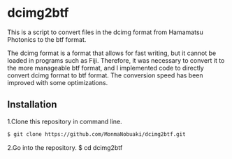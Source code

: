 # dcimg2btf
This is a script to convert files in the dcimg format from Hamamatsu Photonics to the btf format.

The dcimg format is a format that allows for fast writing, but it cannot be loaded in programs such as Fiji. Therefore, it was necessary to convert it to the more manageable btf format, and I implemented code to directly convert dcimg format to btf format. The conversion speed has been improved with some optimizations.

## Installation

1.Clone this repository in command line.
```bash
$ git clone https://github.com/MonmaNobuaki/dcimg2btf.git
```

2.Go into the repository.
$ cd dcimg2btf

